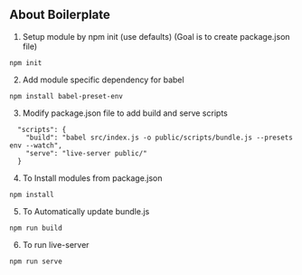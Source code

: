 ## About Boilerplate

1. Setup module by npm init (use defaults) (Goal is to create package.json file)
```
npm init
```

2. Add module specific dependency for babel
```
npm install babel-preset-env
```

3. Modify package.json file to add build and serve scripts
```
  "scripts": {
    "build": "babel src/index.js -o public/scripts/bundle.js --presets env --watch",
    "serve": "live-server public/"
  }
```

4. To Install modules from package.json
```
npm install
```

5. To Automatically update bundle.js
```
npm run build
```

6. To run live-server
```
npm run serve
```